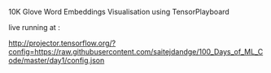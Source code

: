 10K Glove Word Embeddings Visualisation using TensorPlayboard


live running at :
<br/>

http://projector.tensorflow.org/?config=https://raw.githubusercontent.com/saitejdandge/100_Days_of_ML_Code/master/day1/config.json
